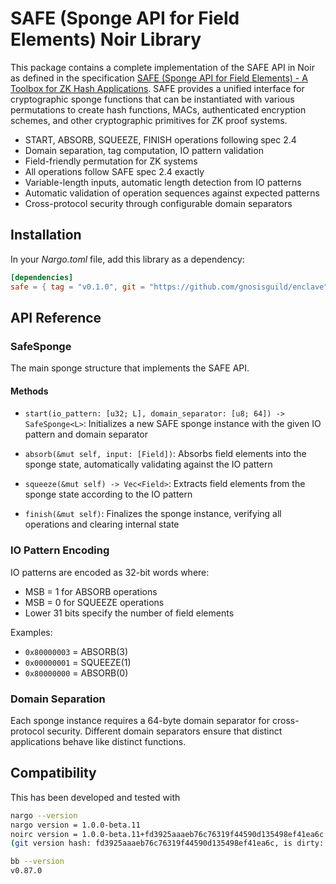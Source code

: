 # SAFE (Sponge API for Field Elements) Noir Library

This package contains a complete implementation of the SAFE API in Noir as defined in the specification [SAFE (Sponge API for Field Elements) - A Toolbox for ZK Hash Applications](https://hackmd.io/bHgsH6mMStCVibM_wYvb2w#22-Sponge-state). SAFE provides a unified interface for cryptographic sponge functions that can be instantiated with various permutations to create hash functions, MACs, authenticated encryption schemes, and other cryptographic primitives for ZK proof systems.

- START, ABSORB, SQUEEZE, FINISH operations following spec 2.4
- Domain separation, tag computation, IO pattern validation
- Field-friendly permutation for ZK systems
- All operations follow SAFE spec 2.4 exactly
- Variable-length inputs, automatic length detection from IO patterns
- Automatic validation of operation sequences against expected patterns
- Cross-protocol security through configurable domain separators

## Installation

In your _Nargo.toml_ file, add this library as a dependency:

```toml
[dependencies]
safe = { tag = "v0.1.0", git = "https://github.com/gnosisguild/enclave", directory = "packages/circuits/crates/libs/safe"}
```

## API Reference

### SafeSponge<L>

The main sponge structure that implements the SAFE API.

#### Methods

- `start(io_pattern: [u32; L], domain_separator: [u8; 64]) -> SafeSponge<L>`: Initializes a new SAFE sponge instance with the given IO pattern and domain separator

- `absorb(&mut self, input: [Field])`: Absorbs field elements into the sponge state, automatically validating against the IO pattern

- `squeeze(&mut self) -> Vec<Field>`: Extracts field elements from the sponge state according to the IO pattern

- `finish(&mut self)`: Finalizes the sponge instance, verifying all operations and clearing internal state

### IO Pattern Encoding

IO patterns are encoded as 32-bit words where:

- MSB = 1 for ABSORB operations
- MSB = 0 for SQUEEZE operations
- Lower 31 bits specify the number of field elements

Examples:

- `0x80000003` = ABSORB(3)
- `0x00000001` = SQUEEZE(1)
- `0x80000000` = ABSORB(0)

### Domain Separation

Each sponge instance requires a 64-byte domain separator for cross-protocol security. Different domain separators ensure that distinct applications behave like distinct functions.

## Compatibility

This has been developed and tested with

```bash
nargo --version
nargo version = 1.0.0-beta.11
noirc version = 1.0.0-beta.11+fd3925aaaeb76c76319f44590d135498ef41ea6c
(git version hash: fd3925aaaeb76c76319f44590d135498ef41ea6c, is dirty: false)
```

```bash
bb --version
v0.87.0
```
